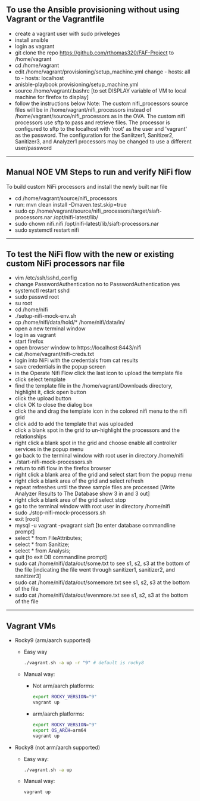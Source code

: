 ## To use the Ansible provisioning without using Vagrant or the Vagrantfile

- create a vagrant user with sudo priveleges
- install ansible
- login as vagrant
- git clone the repo https://github.com/rthomas320/FAF-Project to /home/vagrant
- cd /home/vagrant
- edit /home/vagrant/provisioning/setup_machine.yml change - hosts: all to - hosts: localhost
- anisble-playbook provisioning/setup_machine.yml
- source /home/vagrant/.bashrc [to set DISPLAY variable of VM to local machine for firefox to display]
- follow the instructions below
Note: The custom nifi_processors source files will be in /home/vagrant/nifi_processors instead
 of /home/vagrant/source/nifi_processors as in the OVA.
 The custom nifi processors use sftp to pass and retrieve files. The processor is configured to
 sftp to the localhost with 'root' as the user and 'vagrant' as the password.  The configuration
 for the Saniitzer1, Sanitizer2, Sanitizer3, and Analyzer1 processors may be changed to use
 a different user/password
---

## Manual NOE VM Steps to run and verify NiFi flow

To build custom NiFi processors and install the newly built nar file

- cd /home/vagrant/source/nifi_processors
- run: mvn clean install -Dmaven.test.skip=true
- sudo cp /home/vagrant/source/nifi_processors/target/siaft-processors.nar /opt/nifi-latest/lib/
- sudo chown nifi.nifi /opt/nifi-latest/lib/siaft-processors.nar
- sudo systemctl restart nifi

---

## To test the NiFi flow with the new or existing custom NiFi processors nar file

- vim /etc/ssh/sshd_config
- change PasswordAuthentication no to PasswordAuthentication yes
- systemctl restart sshd
- sudo passwd root
- su root
- cd /home/nifi
- ./setup-nifi-mock-env.sh
- cp /home/nifi/data/hold/\* /home/nifi/data/in/
- open a new terminal window
- log in as vagrant
- start firefox
- open browser window to https://localhost:8443/nifi
- cat /home/vagrant/nifi-creds.txt
- login into NiFi with the credentials from cat results
- save credentials in the popup screen
- in the Operate Nifi Flow click the last icon to upload the template file
- click select template
- find the template file in the /home/vagrant/Downloads directory, highlight it, click open button
- click the upload button
- click OK to close the dialog box
- click the and drag the template icon in the colored nifi menu to the nifi grid
- click add to add the template that was uploaded
- click a blank spot in the grid to un-highlight the processors and the relationships
- right click a blank spot in the grid and choose enable all controller services in the popup menu
- go back to the terminal window with root user in directory /home/nifi
- ./start-nifi-mock-processors.sh
- return to nifi flow in the firefox browser
- right click a blank area of the grid and select start from the popup menu
- right click a blank area of the grid and select refresh
- repeat refreshes until the three sample files are processed
  [Write Analyzer Results to The Database show 3 in and 3 out]
- right click a blank area of the grid select stop
- go to the terminal window with root user in directory /home/nifi
- sudo ./stop-nifi-mock-processors.sh
- exit [root]
- mysql -u vagrant -pvagrant siaft [to enter database commandline prompt]
- select \* from FileAttributes;
- select \* from Sanitize;
- select \* from Analysis;
- quit [to exit DB commandline prompt]
- sudo cat /home/nifi/data/out/some.txt to see s1, s2, s3 at the bottom of the file
  [indicating the file went through sanitizer1, sanitizer2, and sanitizer3]
- sudo cat /home/nifi/data/out/somemore.txt see s1, s2, s3 at the bottom of the file
- sudo cat /home/nifi/data/out/evenmore.txt see s1, s2, s3 at the bottom of the file

---

## Vagrant VMs

- Rocky9 (arm/aarch supported)

  - Easy way

    ```bash
    ./vagrant.sh -a up -r "9" # default is rocky8
    ```

  - Manual way:

    - Not arm/aarch platforms:

      ```bash
      export ROCKY_VERSION="9"
      vagrant up
      ```
    
    - arm/aarch platforms:

      ```bash
      export ROCKY_VERSION="9"
      export OS_ARCH=arm64
      vagrant up
      ```

- Rocky8 (not arm/aarch supported)

  - Easy way:

    ```bash
    ./vagrant.sh -a up
    ```

  - Manual way:
  
    ```bash
    vagrant up
    ```
